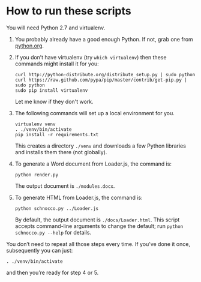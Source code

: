 # How to run these scripts

You will need Python 2.7 and virtualenv.

1.  You probably already have a good enough Python.
    If not, grab one from [python.org](http://python.org/).

2.  If you don&rsquo;t have virtualenv (try `which virtualenv`) then
    these commands might install it for you:

        curl http://python-distribute.org/distribute_setup.py | sudo python
        curl https://raw.github.com/pypa/pip/master/contrib/get-pip.py | sudo python
        sudo pip install virtualenv

    Let me know if they don't work.

3.  The following commands will set up a local environment for you.

        virtualenv venv
        . ./venv/bin/activate
        pip install -r requirements.txt

    This creates a directory `./venv` and downloads a few Python
    libraries and installs them there (not globally).

4.  To generate a Word document from Loader.js, the command is:

        python render.py

    The output document is `./modules.docx`.

5.  To generate HTML from Loader.js, the command is:

        python schnocco.py ../Loader.js

    By default, the output document is `./docs/Loader.html`. This script
    accepts command-line arguments to change the default; run
    `python schnocco.py --help` for details.

You don&rsquo;t need to repeat all those steps every time.
If you&rsquo;ve done it once, subsequently you can just:

    . ./venv/bin/activate

and then you&rsquo;re ready for step 4 or 5.
